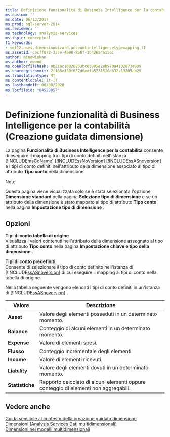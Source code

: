 ```yaml
---
title: Definizione funzionalità di Business Intelligence per la contabilità (creazione guidata dimensione) | Microsoft Docs
ms.custom: ''
ms.date: 06/13/2017
ms.prod: sql-server-2014
ms.reviewer: ''
ms.technology: analysis-services
ms.topic: conceptual
f1_keywords:
- sql12.asvs.dimensionwizard.accountintelligencetypemapping.f1
ms.assetid: cbcff072-3a7e-4e98-858f-1b4265461561
author: minewiskan
ms.author: owend
ms.openlocfilehash: 0b218c10826253bc63985e2eb970a4102873e699
ms.sourcegitcommit: 2f166e139f637d6edfb5731510d632a13205eb25
ms.translationtype: MT
ms.contentlocale: it-IT
ms.lasthandoff: 06/08/2020
ms.locfileid: "84528857"
---
```

# <a name="define-account-intelligence-dimension-wizard"></a>Definizione funzionalità di Business Intelligence per la contabilità (Creazione guidata dimensione)
  La pagina **Funzionalità di Business Intelligence per la contabilità** consente di eseguire il mapping tra i tipi di conto definiti nell'istanza [!INCLUDE[msCoName](../includes/msconame-md.md)] [!INCLUDE[ssNoVersion](../includes/ssnoversion-md.md)] [!INCLUDE[ssASnoversion](../includes/ssasnoversion-md.md)] e i tipi di conto definiti nell'attributo della dimensione associato al tipo di attributo **Tipo conto** nella dimensione.  
  
> [!NOTE]  
>   Questa pagina viene visualizzata solo se è stata selezionata l'opzione **Dimensione standard** nella pagina **Selezione tipo di dimensione** e se un attributo della dimensione è stato mappato al tipo di attributo **Tipo conto** nella pagina **Impostazione tipo di dimensione** .  
  
## <a name="options"></a>Opzioni  
 **Tipi di conto tabella di origine**  
 Visualizza i valori contenuti nell'attributo della dimensione assegnato al tipo di attributo **Tipo conto** nella pagina **Impostazione chiave e tipo della dimensione** .  
  
 **Tipi di conto predefiniti**  
 Consente di selezionare il tipo di conto definito nell'istanza di [!INCLUDE[ssASnoversion](../includes/ssasnoversion-md.md)] di cui eseguire il mapping ai tipi di conto nella tabella di origine.  
  
 Nella tabella seguente vengono elencati i tipi di conto definiti in un'istanza di [!INCLUDE[ssASnoversion](../includes/ssasnoversion-md.md)] .  
  
|Valore|Descrizione|  
|-----------|-----------------|  
|**Asset**|Valore degli elementi posseduti in un determinato momento.|  
|**Balance**|Conteggio di alcuni elementi in un determinato momento.|  
|**Expense**|Valore di elementi spesi.|  
|**Flusso**|Conteggio incrementale degli elementi.|  
|**Income**|Valore di elementi ricevuti.|  
|**Liability**|Valore degli elementi dovuti in un determinato momento.|  
|**Statistiche**|Rapporto calcolato di alcuni elementi oppure conteggio di elementi non aggregabili.|  
  
## <a name="see-also"></a>Vedere anche  
 [Guida sensibile al contesto della creazione guidata dimensione](dimension-wizard-f1-help.md)   
 [Dimensioni &#40;Analysis Services Dati multidimensionali&#41;](multidimensional-models-olap-logical-dimension-objects/dimensions-analysis-services-multidimensional-data.md)   
 [Dimensioni nei modelli multidimensionali](multidimensional-models/dimensions-in-multidimensional-models.md)  
  
  
